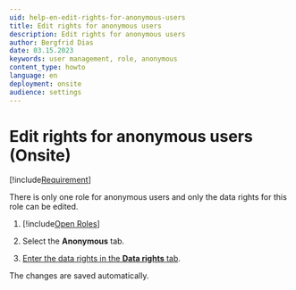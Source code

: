 ```yaml
---
uid: help-en-edit-rights-for-anonymous-users
title: Edit rights for anonymous users
description: Edit rights for anonymous users
author: Bergfrid Dias
date: 03.15.2023
keywords: user management, role, anonymous
content_type: howto
language: en
deployment: onsite
audience: settings
---
```


# Edit rights for anonymous users (Onsite)

[!include[Requirement](../includes/note-anon-req.md)]

There is only one role for anonymous users and only the data rights for this role can be edited.

1. [!include[Open Roles](includes/open-roles.md)]

2. Select the **Anonymous** tab.

3. [Enter the data rights in the **Data rights** tab][2].

The changes are saved automatically.

<!-- Referenced links -->
[2]: set-data-rights-for-role.md

<!-- Referenced images -->
